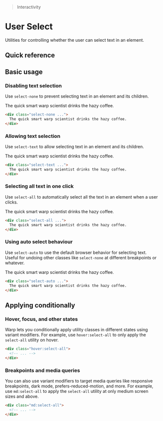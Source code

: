 > Interactivity

# User Select
Utilities for controlling whether the user can select text in an element.

## Quick reference
<qr-table />

## Basic usage
### Disabling text selection
Use `select-none` to prevent selecting text in an element and its children.

<container>
  <div class="flex justify-center">
    <div class="ex-box select-none inline-flex text-center bg-white text-slate-900 font-semibold shadow-xl rounded-8 dark:bg-slate-800 dark:highlight-white/5 dark:text-slate-200 border border-slate-900/5 dark:border-slate-100/5">
     The quick smart warp scientist drinks the hazy coffee.
    </div>
  </div>
</container>

```html
<div class="select-none ...">
  The quick smart warp scientist drinks the hazy coffee.
</div>
```

### Allowing text selection
Use `select-text` to allow selecting text in an element and its children.

<container>
  <div class="flex justify-center">
    <div class="ex-box select-text inline-flex text-center bg-white text-slate-900 font-semibold shadow-xl rounded-8 dark:bg-slate-800 dark:highlight-white/5 dark:text-slate-200 border border-slate-900/5 dark:border-slate-100/5">
     The quick smart warp scientist drinks the hazy coffee.
    </div>
  </div>
</container>

```html
<div class="select-text ...">
  The quick smart warp scientist drinks the hazy coffee.
</div>
```

### Selecting all text in one click
Use `select-all` to automatically select all the text in an element when a user clicks.

<container>
  <div class="flex justify-center">
    <div class="ex-box select-all inline-flex text-center bg-white text-slate-900 font-semibold shadow-xl rounded-8 dark:bg-slate-800 dark:highlight-white/5 dark:text-slate-200 border border-slate-900/5 dark:border-slate-100/5">
     The quick smart warp scientist drinks the hazy coffee.
    </div>
  </div>
</container>

```html
<div class="select-all ...">
  The quick smart warp scientist drinks the hazy coffee.
</div>
```

### Using auto select behaviour
Use `select-auto` to use the default browser behavior for selecting text. Useful for undoing other classes like `select-none` at different breakpoints or whatever.

<container>
  <div class="flex justify-center">
    <div class="ex-box select-auto inline-flex text-center bg-white text-slate-900 font-semibold shadow-xl rounded-8 dark:bg-slate-800 dark:highlight-white/5 dark:text-slate-200 border border-slate-900/5 dark:border-slate-100/5">
     The quick smart warp scientist drinks the hazy coffee.
    </div>
  </div>
</container>

```html
<div class="select-auto ...">
  The quick smart warp scientist drinks the hazy coffee.
</div>
```

## Applying conditionally

### Hover, focus, and other states
Warp lets you conditionally apply utility classes in different states using variant modifiers. For example, use `hover:select-all` to only apply the `select-all` utility on hover.

```html
<div class="hover:select-all">
  <!-- ... -->
</div>
```

### Breakpoints and media queries
You can also use variant modifiers to target media queries like responsive breakpoints, dark mode, prefers-reduced-motion, and more. For example, use `md:select-all` to apply the `select-all` utility at only medium screen sizes and above.

```html
<div class="md:select-all">
  <!-- ... -->
</div>
```
